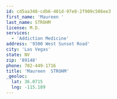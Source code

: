 ```yaml
---
id: cd5aa348-cdb6-401d-97e8-2f909c506ee3
first_name: 'Maureen '
last_name: STROHM
license: M.D.
services:
  - 'Addiction Medicine'
address: '9300 West Sunset Road'
city: 'Las Vegas'
state: NV
zip: '89148'
phone: 702-449-1716
title: 'Maureen  STROHM'
_geoloc:
  lat: 36.0715
  lng: -115.189
---
```

